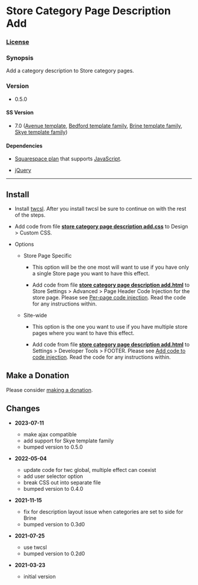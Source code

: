 # Store Category Page Description Add

### [License][1]

### Synopsis

Add a category description to Store category pages.

### Version

  * 0.5.0

#### SS Version

  * 7.0 ([Avenue template][2], [Bedford template family][3], [Brine template family][4], [Skye template family][5])

#### Dependencies

  * [Squarespace plan][6] that supports [JavaScript][7].
  
  * [jQuery][8]

---

## Install

* Install [twcsl][9]. After you install twcsl be sure to continue on with the
  rest of the steps.
  
* Add code from file **[store category page description add.css][10]** to
  Design > Custom CSS.
  
* Options

  * Store Page Specific
  
    * This option will be the one most will want to use if you have only a
      single Store page you want to have this effect.
      
    * Add code from file **[store category page description add.html][11]** to
      Store Settings > Advanced > Page Header Code Injection for the store page.
      Please see [Per-page code injection][12]. Read the code for any
      instructions within.
      
  * Site-wide
  
    * This option is the one you want to use if you have multiple store pages
      where you want to have this effect.
      
    * Add code from file **[store category page description add.html][11]** to
      Settings > Developer Tools > FOOTER. Please see [Add code to code
      injection][13]. Read the code for any instructions within.

## Make a Donation

Please consider [making a donation][14].

## Changes

* **2023-07-11**

  * make ajax compatible
  * add support for Skye template family
  * bumped version to 0.5.0
  
* **2022-05-04**

  * update code for twc global, multiple effect can coexist
  * add user selector option
  * break CSS out into separate file
  * bumped version to 0.4.0
  
* **2021-11-15**

  * fix for description layout issue when categories are set to side for Brine
  * bumped version to 0.3d0
  
* **2021-07-25**

  * use twcsl
  * bumped version to 0.2d0
  
* **2021-03-23**

  * initial version

[1]: https://github.com/tomsWebConsulting/twcsl/blob/main/LICENSE.txt#L1
[2]: https://support.squarespace.com/hc/en-us/articles/205815498-Avenue-template
[3]: https://support.squarespace.com/hc/en-us/articles/205825968-Bedford-template-family
[4]: https://support.squarespace.com/hc/en-us/articles/212512738-Brine-template-family
[5]: https://support.squarespace.com/hc/en-us/articles/217383407-Skye-template-family
[6]: https://www.squarespace.com/pricing
[7]: https://en.wikipedia.org/wiki/JavaScript
[8]: https://jquery.com/
[9]: https://github.com/tomsWebConsulting/twcsl#install-options
[10]: store%20category%20page%20description%20add.css#L1
[11]: store%20category%20page%20description%20add.html#L1
[13]: https://support.squarespace.com/hc/en-us/articles/205815908-Using-code-injection#toc-add-code-to-code-injection
[14]: https://github.com/tomsWebConsulting/twcsl#make-a-donation
[12]: https://support.squarespace.com/hc/en-us/articles/205815908-Using-code-injection#toc-per-page-code-injection
